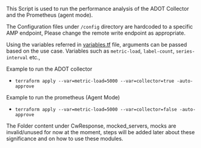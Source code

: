 This Script is used to run the performance analysis of the ADOT Collector and the Prometheus (agent mode).

The Configuration files under `/config` directory are hardcoded to a specific AMP endpoint, Please change the remote write endpoint as appropriate. 

Using the variables referred in [variables.tf](https://gitlab.aws.dev/adot/adot-performance/-/blob/main/variables.tf) file, arguments can be passed based on the use case. Variables such as `metric-load`, `label-count`, `series-interval` etc.,

Example to run the ADOT collector 
- `terraform apply --var=metric-load=5000 --var=collector=true -auto-approve`

Example to run the prometheus (Agent Mode)
- `terraform apply --var=metric-load=5000 --var=collector=false -auto-approve`

The Folder content under CwResponse, mocked_servers, mocks are invalid/unused for now at the moment, steps will be added later about these significance and on how to use these modules.
